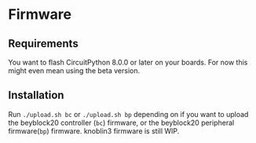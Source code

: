 # Firmware

## Requirements
You want to flash CircuitPython 8.0.0 or later on your boards.
For now this might even mean using the beta version.

## Installation
Run `./upload.sh bc` or `./upload.sh bp` depending on if you want to upload the beyblock20 controller (`bc`) firmware, or the beyblock20 peripheral firmware(`bp`) firmware. knoblin3 firmware is still WIP.